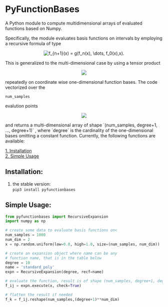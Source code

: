 # PyFunctionBases
A Python module to compute multidimensional arrays of evaluated functions based on Numpy.

Specifically, the module evaluates basis functions on intervals by employing a recursive formula of type
<p align="center">
<img src="https://latex.codecogs.com/gif.latex?f_{n&plus;1}(x)&space;=&space;g(f_n(x),&space;\dots,&space;f_0(x),x)." title="f_{n+1}(x) = g(f_n(x), \dots, f_0(x),x)." />
</p>

This is generalized to the multi-dimensional case by using a tensor product
<p align="center">
<img src="https://latex.codecogs.com/gif.latex?(x,y)&space;\mapsto&space;f(x)g(y)" />
</p>
repeatedly on coordinate wise one-dimensional function bases. The code vectorized over the

`num_samples`

evalution points

<p align="center">
<img src="https://latex.codecogs.com/gif.latex?x_i&space;\in&space;\mathbb{R}^{num\_dim},&space;i\in&space;\{1,&space;\dots,&space;num\_samples\}" />
</p>
and returns a multi-dimensional array of shape 
`(num_samples, degree+1, ..., degree+1)`
, where 
`degree`
is the cardinality of the one-dimensional bases omitting a constant function. Currently, the following functions are available:


[1. Installation](#installation)  
[2. Simple Usage](#simple-usage)  

## Installation:
1. the stable version:  
`pip3 install pyfunctionbases`


## Simple Usage:
```python
from pyfunctionbases import RecursiveExpansion
import numpy as np

# create some data to evaluate basis functions on<
num_samples = 1000
num_dim = 2
x = np.random.uniform(low=0.0, high=1.0, size=(num_samples, num_dim))

# create an expansion object where name can be any
# function name, that is in the table below
degree = 10
name = 'standard_poly'
expn = RecursiveExpansion(degree, recf=name)

# evaluate the function, result is of shape (num_samples, degree+1, degree+1)
f_ij = expn.execute(x, check=True)

# flatten the result if needed
f_k = f_ij.reshape(num_samples,(degree+1)**num_dim)
```
